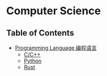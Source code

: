 # Computer Science

## Table of Contents
- [Programming Language 编程语言](pl)
    - [C/C++](pl/cpp)
    - [Python](pl/python) 
    - [Rust](pl/Rust/)